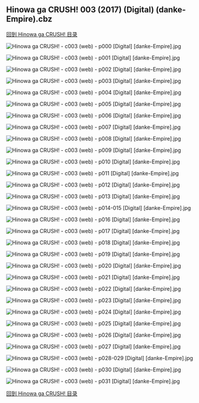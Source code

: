 ## Hinowa ga CRUSH! 003 (2017) (Digital) (danke-Empire).cbz


[回到 Hinowa ga CRUSH! 目录](https://github.com/alicewish/markdown/blob/master/series/Hinowa-ga-CRUSH.md)


![Hinowa ga CRUSH! - c003 (web) - p000 [Digital] [danke-Empire].jpg](https://wx1.sinaimg.cn/large/6a9fdecagy1fof4p6aqitj20p011i18c.jpg)

![Hinowa ga CRUSH! - c003 (web) - p001 [Digital] [danke-Empire].jpg](https://wx1.sinaimg.cn/large/6a9fdecagy1fof4pa3422j20p011i18q.jpg)

![Hinowa ga CRUSH! - c003 (web) - p002 [Digital] [danke-Empire].jpg](https://wx1.sinaimg.cn/large/6a9fdecagy1fof4pdp0klj20p011iwtr.jpg)

![Hinowa ga CRUSH! - c003 (web) - p003 [Digital] [danke-Empire].jpg](https://wx1.sinaimg.cn/large/6a9fdecagy1fof4phdxyjj20p011iaps.jpg)

![Hinowa ga CRUSH! - c003 (web) - p004 [Digital] [danke-Empire].jpg](https://wx1.sinaimg.cn/large/6a9fdecagy1fof4plkgiyj20p011idt9.jpg)

![Hinowa ga CRUSH! - c003 (web) - p005 [Digital] [danke-Empire].jpg](https://wx1.sinaimg.cn/large/6a9fdecagy1fof4pphyctj20p011i15k.jpg)

![Hinowa ga CRUSH! - c003 (web) - p006 [Digital] [danke-Empire].jpg](https://wx1.sinaimg.cn/large/6a9fdecagy1fof4ptkj3qj20p011i4ej.jpg)

![Hinowa ga CRUSH! - c003 (web) - p007 [Digital] [danke-Empire].jpg](https://wx1.sinaimg.cn/large/6a9fdecagy1fof4py3cn6j20p011iqh0.jpg)

![Hinowa ga CRUSH! - c003 (web) - p008 [Digital] [danke-Empire].jpg](https://wx1.sinaimg.cn/large/6a9fdecagy1fof4q1wccjj20p011i4ep.jpg)

![Hinowa ga CRUSH! - c003 (web) - p009 [Digital] [danke-Empire].jpg](https://wx1.sinaimg.cn/large/6a9fdecagy1fof4q5xfzcj20p011itq1.jpg)

![Hinowa ga CRUSH! - c003 (web) - p010 [Digital] [danke-Empire].jpg](https://wx1.sinaimg.cn/large/6a9fdecagy1fof4q9st1sj20p011i18t.jpg)

![Hinowa ga CRUSH! - c003 (web) - p011 [Digital] [danke-Empire].jpg](https://wx1.sinaimg.cn/large/6a9fdecagy1fof4qdlxe2j20p011igz5.jpg)

![Hinowa ga CRUSH! - c003 (web) - p012 [Digital] [danke-Empire].jpg](https://wx1.sinaimg.cn/large/6a9fdecagy1fof4qhdso4j20p011i7iw.jpg)

![Hinowa ga CRUSH! - c003 (web) - p013 [Digital] [danke-Empire].jpg](https://wx1.sinaimg.cn/large/6a9fdecagy1fof4ql9jt1j20p011ih19.jpg)

![Hinowa ga CRUSH! - c003 (web) - p014-015 [Digital] [danke-Empire].jpg](https://wx1.sinaimg.cn/large/6a9fdecagy1fof4qs7l3qj21e011ib29.jpg)

![Hinowa ga CRUSH! - c003 (web) - p016 [Digital] [danke-Empire].jpg](https://wx1.sinaimg.cn/large/6a9fdecagy1fof4qwkf7wj20p011iwre.jpg)

![Hinowa ga CRUSH! - c003 (web) - p017 [Digital] [danke-Empire].jpg](https://wx1.sinaimg.cn/large/6a9fdecagy1fof4r17rhhj20p011itlc.jpg)

![Hinowa ga CRUSH! - c003 (web) - p018 [Digital] [danke-Empire].jpg](https://wx1.sinaimg.cn/large/6a9fdecagy1fof4r7faucj20p011idu9.jpg)

![Hinowa ga CRUSH! - c003 (web) - p019 [Digital] [danke-Empire].jpg](https://wx1.sinaimg.cn/large/6a9fdecagy1fof4rbblz6j20p011iwrm.jpg)

![Hinowa ga CRUSH! - c003 (web) - p020 [Digital] [danke-Empire].jpg](https://wx1.sinaimg.cn/large/6a9fdecagy1fof4rey45xj20p011iwrz.jpg)

![Hinowa ga CRUSH! - c003 (web) - p021 [Digital] [danke-Empire].jpg](https://wx1.sinaimg.cn/large/6a9fdecagy1fof4riqb3nj20p011iaps.jpg)

![Hinowa ga CRUSH! - c003 (web) - p022 [Digital] [danke-Empire].jpg](https://wx1.sinaimg.cn/large/6a9fdecagy1fof4rm5vm4j20p011i14p.jpg)

![Hinowa ga CRUSH! - c003 (web) - p023 [Digital] [danke-Empire].jpg](https://wx1.sinaimg.cn/large/6a9fdecagy1fof4rpuid4j20p011in8t.jpg)

![Hinowa ga CRUSH! - c003 (web) - p024 [Digital] [danke-Empire].jpg](https://wx1.sinaimg.cn/large/6a9fdecagy1fof4rthfv4j20p011idt5.jpg)

![Hinowa ga CRUSH! - c003 (web) - p025 [Digital] [danke-Empire].jpg](https://wx1.sinaimg.cn/large/6a9fdecagy1fof4rxii45j20p011ih1r.jpg)

![Hinowa ga CRUSH! - c003 (web) - p026 [Digital] [danke-Empire].jpg](https://wx1.sinaimg.cn/large/6a9fdecagy1fof4s1g85sj20p011i15i.jpg)

![Hinowa ga CRUSH! - c003 (web) - p027 [Digital] [danke-Empire].jpg](https://wx1.sinaimg.cn/large/6a9fdecagy1fof4s634j3j20p011i17l.jpg)

![Hinowa ga CRUSH! - c003 (web) - p028-029 [Digital] [danke-Empire].jpg](https://wx1.sinaimg.cn/large/6a9fdecagy1fof4sc68gqj21e011i7wh.jpg)

![Hinowa ga CRUSH! - c003 (web) - p030 [Digital] [danke-Empire].jpg](https://wx1.sinaimg.cn/large/6a9fdecagy1fof4sggox0j20p011i4e5.jpg)

![Hinowa ga CRUSH! - c003 (web) - p031 [Digital] [danke-Empire].jpg](https://wx1.sinaimg.cn/large/6a9fdecagy1fof4sjfrp2j20p011i442.jpg)

[回到 Hinowa ga CRUSH! 目录](https://github.com/alicewish/markdown/blob/master/series/Hinowa-ga-CRUSH.md)

